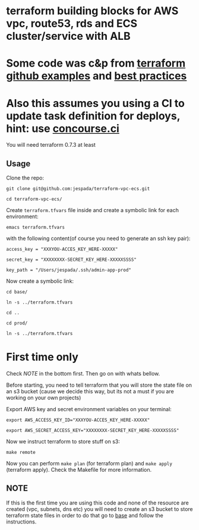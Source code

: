 # terraform building blocks for AWS vpc, route53, rds and  ECS cluster/service with ALB
# Some code was c&p from [terraform github examples](https://github.com/hashicorp/terraform/tree/master/examples) and [best practices](https://github.com/hashicorp/best-practices/)
# Also this assumes you using a CI to update task definition for deploys, hint: use [concourse.ci](https://concourse.ci/)

You will need terraform 0.7.3 at least

## Usage
Clone the repo:

``` shell
git clone git@github.com:jespada/terraform-vpc-ecs.git

cd terraform-vpc-ecs/
```

Create  `terraform.tfvars` file inside and create a symbolic link for each environment:

``` shell
emacs terraform.tfvars
```

with the following content(of course you need to generate an ssh key pair):

``` shell
access_key = "XXXYOU-ACCES_KEY_HERE-XXXXX"

secret_key = "XXXXXXXX-SECRET_KEY_HERE-XXXXXSSSS"

key_path = "/Users/jespada/.ssh/admin-app-prod"

```
Now create a symbolic link:

``` shell
cd base/

ln -s ../terraform.tfvars

cd ..

cd prod/

ln -s ../terraform.tfvars
```

# First time only
Check *NOTE* in the bottom first. Then go on with whats bellow.

Before starting, you need to tell terraform that you will store the state file on an
s3 bucket (cause we decide this way, but its not a must if you are working on your own
projects)

Export AWS key and secret environment variables on your terminal:

``` shell
export AWS_ACCESS_KEY_ID="XXXYOU-ACCES_KEY_HERE-XXXXX"

export AWS_SECRET_ACCESS_KEY="XXXXXXXX-SECRET_KEY_HERE-XXXXXSSSS"
```
Now we instruct terraform to store stuff on s3:

``` shell
make remote
```

Now you can perform `make plan` (for terraform plan) and `make apply` (terraform apply).
Check the Makefile for more information.


## NOTE
If this is the first time you are using this code and none of the resource are created
(vpc, subnets, dns etc) you will need to create an s3 bucket to store terraform state files
in order to do that go to [base](../base/README.md) and follow the instructions.
